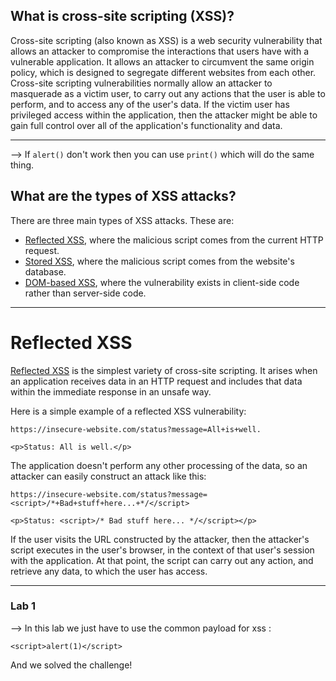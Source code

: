 ## What is cross-site scripting (XSS)?

Cross-site scripting (also known as XSS) is a web security vulnerability that allows an attacker to compromise the interactions that users have with a vulnerable application. It allows an attacker to circumvent the same origin policy, which is designed to segregate different websites from each other. Cross-site scripting vulnerabilities normally allow an attacker to masquerade as a victim user, to carry out any actions that the user is able to perform, and to access any of the user's data. If the victim user has privileged access within the application, then the attacker might be able to gain full control over all of the application's functionality and data.

----

--> If `alert()` don't work then you can use `print()` which will do the same thing.

## What are the types of XSS attacks?

There are three main types of XSS attacks. These are:

-   [Reflected XSS](https://portswigger.net/web-security/cross-site-scripting#reflected-cross-site-scripting), where the malicious script comes from the current HTTP request.
-   [Stored XSS](https://portswigger.net/web-security/cross-site-scripting#stored-cross-site-scripting), where the malicious script comes from the website's database.
-   [DOM-based XSS](https://portswigger.net/web-security/cross-site-scripting#dom-based-cross-site-scripting), where the vulnerability exists in client-side code rather than server-side code.

----

# Reflected XSS

[Reflected XSS](https://portswigger.net/web-security/cross-site-scripting/reflected) is the simplest variety of cross-site scripting. It arises when an application receives data in an HTTP request and includes that data within the immediate response in an unsafe way.

Here is a simple example of a reflected XSS vulnerability:

`https://insecure-website.com/status?message=All+is+well.`

`<p>Status: All is well.</p>`

The application doesn't perform any other processing of the data, so an attacker can easily construct an attack like this:

`https://insecure-website.com/status?message=<script>/*+Bad+stuff+here...+*/</script>`

`<p>Status: <script>/* Bad stuff here... */</script></p>`

If the user visits the URL constructed by the attacker, then the attacker's script executes in the user's browser, in the context of that user's session with the application. At that point, the script can carry out any action, and retrieve any data, to which the user has access.

----

### Lab 1

--> In this lab we just have to use the common payload for xss : 

```markup
<script>alert(1)</script>
```

And we solved the challenge!

